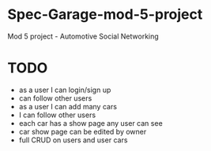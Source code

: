 # Spec-Garage-mod-5-project
Mod 5 project - Automotive Social Networking

# TODO
  - as a user I can login/sign up
  - can follow other users
  - as a user I can add many cars
  - I can follow other users
  - each car has a show page any user can see
  - car show page can be edited by owner
  - full CRUD on users and user cars